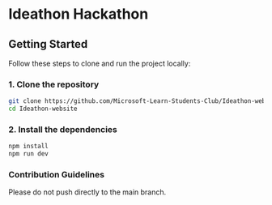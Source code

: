 # Ideathon Hackathon

## Getting Started

Follow these steps to clone and run the project locally:

### 1. Clone the repository

```bash
git clone https://github.com/Microsoft-Learn-Students-Club/Ideathon-website.git
cd Ideathon-website
```

### 2. Install the dependencies

```bash
npm install
npm run dev
```

### Contribution Guidelines

Please do not push directly to the main branch.
